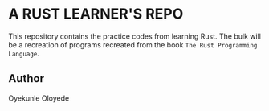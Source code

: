 # A RUST LEARNER'S REPO

This repository contains the practice codes from learning Rust. The bulk will be a recreation of programs recreated from the book `The Rust Programming Language`.

## Author

Oyekunle Oloyede
